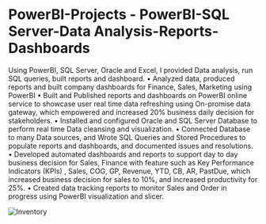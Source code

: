 # PowerBI-Projects - PowerBI-SQL Server-Data Analysis-Reports-Dashboards

Using PowerBI, SQL Server, Oracle and Excel, I provided Data analysis, run SQL queries, built reports and dashboard.
•	Analyzed data, produced reports and built company dashboards for Finance, Sales, Marketing using PowerBI
•	Built and Published reports and dashboards on PowerBI online service to showcase user real time data refreshing using On-promise data gateway, which empowered and increased 20% business daily decision for stakeholders.
•	Installed and configured Oracle and SQL Server Database to perform real time Data cleansing and visualization.
•	Connected Database to many Data sources, and Wrote SQL Queries and Stored Procedures to populate reports and dashboards, and documented issues and resolutions.
•	Developed automated dashboards and reports to support day to day business decision for Sales, Finance with feature such as Key Performance Indicators (KPIs) , Sales, COG, GP, Revenue, YTD, CB, AR, PastDue,  which increased business decision for sales to 10%, and increased productivity for 25%.
•	Created data tracking reports to monitor Sales and Order in progress using PowerBI visualization and slicer.

![Inventory](https://user-images.githubusercontent.com/43505777/211214433-d922aa4a-d949-4061-b088-da33799fd90d.png)
